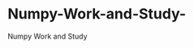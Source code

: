    # Numpy-Work-and-Study-
Numpy Work and Study 
                
                
                                  
                                                 
                                                                                                                               
                 
                
                     
                   
                    
              
                                                 
                       
                                
              
                        
                                        
                   
             
